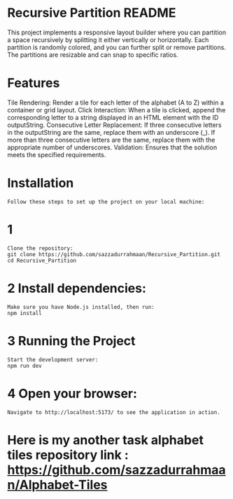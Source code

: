 # Recursive Partition README
  This project implements a responsive layout builder where you can partition a space recursively by splitting it either vertically or horizontally. Each partition is randomly colored, and 
  you can further split or remove partitions. The partitions are resizable and can snap to specific ratios.

# Features
   Tile Rendering: Render a tile for each letter of the alphabet (A to Z) within a container or grid layout.
   Click Interaction: When a tile is clicked, append the corresponding letter to a string displayed in an HTML element with the ID outputString.
   Consecutive Letter Replacement: If three consecutive letters in the outputString are the same, replace them with an underscore (_). If more than three consecutive letters are the 
    same, 
   replace them with the appropriate number of underscores.
   Validation: Ensures that the solution meets the specified requirements.

# Installation
    Follow these steps to set up the project on your local machine:

  # 1 
    Clone the repository:
    git clone https://github.com/sazzadurrahmaan/Recursive_Partition.git
    cd Recursive_Partition
  
  # 2 Install dependencies:
    Make sure you have Node.js installed, then run:
    npm install
  
  # 3 Running the Project
    Start the development server:
    npm run dev
  # 4 Open your browser:
    Navigate to http://localhost:5173/ to see the application in action.

# Here is my another task alphabet tiles repository link :  https://github.com/sazzadurrahmaan/Alphabet-Tiles

  
